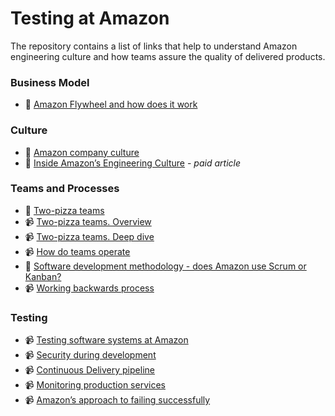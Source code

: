 # Testing at Amazon

The repository contains a list of links that help to understand Amazon engineering culture and how teams assure the quality of delivered products.

### Business Model
- :page_facing_up: [Amazon Flywheel and how does it work](https://www.sellerapp.com/blog/amazon-flywheel/)  

### Culture
- :page_facing_up: [Amazon company culture](https://blog.grovehr.com/amazon-company-culture)
- :page_facing_up: [Inside Amazon’s Engineering Culture](https://newsletter.pragmaticengineer.com/p/amazon) - *paid article*  

### Teams and Processes
- :page_facing_up: [Two-pizza teams](https://aws.amazon.com/executive-insights/content/amazon-two-pizza-team/)
- :video_camera: [Two-pizza teams. Overview](https://www.youtube.com/watch?v=f27QQuzLoWY)
- :video_camera: [Two-pizza teams. Deep dive](https://www.youtube.com/watch?v=XavPl5t9dS8)
- :video_camera: [How do teams operate](https://www.youtube.com/watch?v=gfFGGzGCS04)
- :page_facing_up: [Software development methodology - does Amazon use Scrum or Kanban?](https://newsletter.pragmaticengineer.com/p/project-management-in-tech)
- :video_camera: [Working backwards process](https://www.youtube.com/watch?v=aFdpBqmDpzM)

### Testing
- :video_camera: [Testing software systems at Amazon](https://www.youtube.com/watch?v=o1sc3cK9bMU)
- :video_camera: [Security during development](https://www.youtube.com/watch?v=NeR7FhHqDGQ&t=1s)
- :video_camera: [Continuous Delivery pipeline](https://www.youtube.com/watch?v=ngnMj1zbMPY)
- :video_camera: [Monitoring production services](https://www.youtube.com/watch?v=hnPcf_Czbvw)
- :video_camera: [Amazon’s approach to failing successfully](https://www.youtube.com/watch?v=yQiRli2ZPxU)

